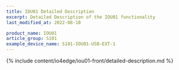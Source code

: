 ```yaml
---
title: IOU01 Detailed Description
excerpt: Detailed Description of the IOU01 functionality
last_modified_at: 2022-08-10

product_name: IOU01
article_group: S101
example_device_name: S101-IOU01-USB-EXT-1
---
```


{% include content/io4edge/iou01-front/detailed-description.md %}
